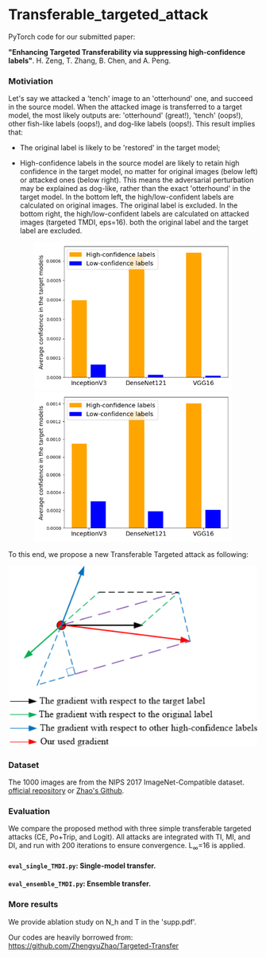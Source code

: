# Transferable_targeted_attack
PyTorch code for our submitted paper:

**"Enhancing Targeted Transferability via suppressing high-confidence labels"**. H. Zeng, T. Zhang, B. Chen, and A. Peng.

### Motiviation
Let's say we attacked a 'tench' image to an 'otterhound' one, and succeed in the source model. When the attacked image is transferred to a target model, the most likely outputs are: 'otterhound' (great!), 'tench' (oops!), other fish-like labels (oops!), and dog-like labels (oops!). This result implies that:  
- The original label is likely to be 'restored' in the target model;  

- High-confidence labels in the source model are likely to retain high confidence in the target model, no matter for original images (below left) or attacked ones (below right). This means the adversarial perturbation may be explained as dog-like, rather than the exact 'otterhound' in the target model. In the bottom left, the high/low-confident labels are calculated on original images. The original label is excluded. In the bottom right, the high/low-confident labels are calculated on attacked images (targeted TMDI, eps=16). both the original label and the target label are excluded. 
<p align="center">
  <img src="https://github.com/zengh5/Transferable_targeted_attack/blob/main/Figures/highlow_conf.png" width='400'>
  <img src="https://github.com/zengh5/Transferable_targeted_attack/blob/main/Figures/highlow_conf_AE.png" width='400'>
</p>

To this end, we propose a new Transferable Targeted attack as following:
<p align="center">
  <img src="https://github.com/zengh5/Transferable_targeted_attack/blob/main/Figures/Fig1_target_transfer.png" width='500'>
</p>

### Dataset
The 1000 images are from the NIPS 2017 ImageNet-Compatible dataset. [official repository](https://github.com/cleverhans-lab/cleverhans/tree/master/cleverhans_v3.1.0/examples/nips17_adversarial_competition/dataset) or [Zhao's Github](https://github.com/ZhengyuZhao/Targeted-Tansfer/tree/main/dataset). 

### Evaluation
We compare the proposed method with three simple transferable targeted attacks (CE, Po+Trip, and Logit).
All attacks are integrated with TI, MI, and DI, and run with 200 iterations to ensure convergence.
L<sub>&infin;</sub>=16 is applied.

#### ```eval_single_TMDI.py```: Single-model transfer.
#### ```eval_ensemble_TMDI.py```: Ensemble transfer. 

### More results
We provide ablation study on N_h and T in the 'supp.pdf'.

Our codes are heavily borrowed from:
https://github.com/ZhengyuZhao/Targeted-Transfer
